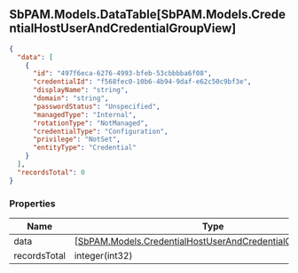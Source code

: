 
<h2 id="tocS_SbPAM.Models.DataTable[SbPAM.Models.CredentialHostUserAndCredentialGroupView]">SbPAM.Models.DataTable[SbPAM.Models.CredentialHostUserAndCredentialGroupView]</h2>

<a id="schemasbpam.models.datatable[sbpam.models.credentialhostuserandcredentialgroupview]"></a>
<a id="schema_SbPAM.Models.DataTable[SbPAM.Models.CredentialHostUserAndCredentialGroupView]"></a>
<a id="tocSsbpam.models.datatable[sbpam.models.credentialhostuserandcredentialgroupview]"></a>
<a id="tocssbpam.models.datatable[sbpam.models.credentialhostuserandcredentialgroupview]"></a>

```json
{
  "data": [
    {
      "id": "497f6eca-6276-4993-bfeb-53cbbbba6f08",
      "credentialId": "f568fec0-10b6-4b94-9daf-e62c50c9bf3e",
      "displayName": "string",
      "domain": "string",
      "passwordStatus": "Unspecified",
      "managedType": "Internal",
      "rotationType": "NotManaged",
      "credentialType": "Configuration",
      "privilege": "NotSet",
      "entityType": "Credential"
    }
  ],
  "recordsTotal": 0
}

```

### Properties

|Name|Type|Required|Restrictions|Description|
|---|---|---|---|---|
|data|[[SbPAM.Models.CredentialHostUserAndCredentialGroupView](#schemasbpam.models.credentialhostuserandcredentialgroupview)]¦null|false|none|none|
|recordsTotal|integer(int32)|false|none|none|


